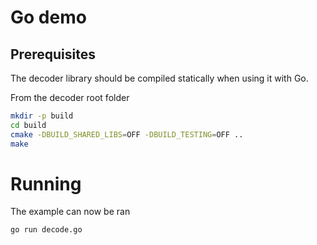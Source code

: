 # Go demo

## Prerequisites

The decoder library should be compiled statically when using it with Go.

From the decoder root folder

```sh
mkdir -p build
cd build
cmake -DBUILD_SHARED_LIBS=OFF -DBUILD_TESTING=OFF ..
make
```

# Running
The example can now be ran

```sh
go run decode.go
```
